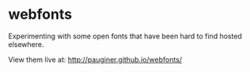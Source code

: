 # webfonts
Experimenting with some open fonts that have been hard to find hosted elsewhere.

View them live at: http://pauginer.github.io/webfonts/
